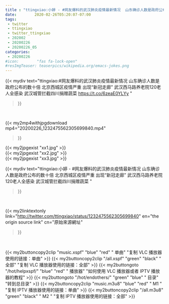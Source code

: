 ```yaml
---
title : "ttingxiao:小婷 - #网友爆料的武汉肺炎疫情最新情况  山东确诊人数是政府公布的数十倍 北京西城区疫情严重 出现“新冠走廊” 武汉西马路养老院120老人全感染 武汉城管拦截四川捐赠蔬菜 "
date:        2020-02-26T05:20:07-07:00
tags:
 - twitter
 - ttingxiao
 - twitter_ttingxiao
 - 202002
 - 20200226
 - 20200226_05
categories:
 - 20200226
#icon:        "fas fa-lock-open"
#resImgTeaser: teaserpics/wikipedia.org/emacs-jokes.png
---
```


{{< mydiv text="ttingxiao:#网友爆料的武汉肺炎疫情最新情况  山东确诊人数是政府公布的数十倍 北京西城区疫情严重 出现“新冠走廊” 武汉西马路养老院120老人全感染 武汉城管拦截四川捐赠蔬菜 https://t.co/6zeaE0YLYy "
>}}
<br>


{{< my2mp4withjpgdownload mp4="20200226_1232475562305699840.mp4"
>}}

{{< my2jpgexist "xx1.jpg" >}}<br>
{{< my2jpgexist "xx2.jpg" >}}<br>
{{< my2jpgexist "xx3.jpg" >}}<br>



{{< mydiv text="ttingxiao:小婷 - #网友爆料的武汉肺炎疫情最新情况  山东确诊人数是政府公布的数十倍 北京西城区疫情严重 出现“新冠走廊” 武汉西马路养老院120老人全感染 武汉城管拦截四川捐赠蔬菜 "
>}}
<br>

{{< my2linktextonly link="http://twitter.com/ttingxiao/status/1232475562305699840"
en="the origin source link" cn="原始來源網址"
>}}


<br>

{{< my2buttoncopy2clip "music.xspf"        "blue"   "red"    " 单曲"  "复制 VLC 播放器使用的链接：单曲" >}} {{< my2buttoncopy2clip "/all.xspf"         "green"  "black"  " 全部"  "复制 VLC 播放器使用的链接：全部" >}} {{< my2buttongoto      "/hot/helpxspf/"    "blue"   "red"    " 播放器" "如何使用 VLC 播放器或者 IPTV 播放器的教程" >}} {{< my2buttongoto      "/hot/endothers/"   "green"  "blue"   " 目录"   "转到总目录" >}} {{< my2buttoncopy2clip "music.m3u8"        "blue"   "red"    " M1 "    "复制 IPTV 播放器使用的链接：单曲" >}} {{< my2buttoncopy2clip "/all.m3u8"         "green"  "black"  " M2 "    "复制 IPTV 播放器使用的链接：全部" >}} 
